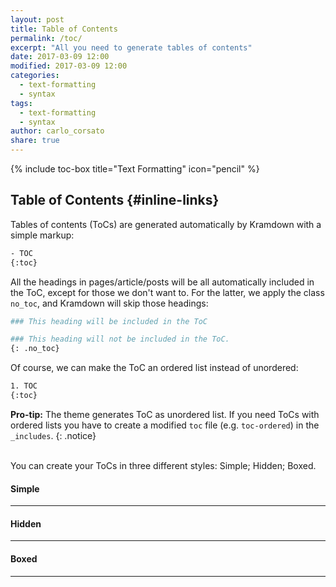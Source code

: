 ```yaml
---
layout: post
title: Table of Contents
permalink: /toc/
excerpt: "All you need to generate tables of contents"
date: 2017-03-09 12:00
modified: 2017-03-09 12:00
categories:
  - text-formatting
  - syntax
tags:
  - text-formatting
  - syntax
author: carlo_corsato
share: true
---
```


{% include toc-box title="Text Formatting" icon="pencil" %}


## Table of Contents {#inline-links}

Tables of contents (ToCs) are generated automatically by Kramdown with a simple markup:

```bash
- TOC
{:toc}
```

All the headings in pages/article/posts will be all automatically included in the ToC, except for those we don't want to. For the latter, we apply the class `no_toc`, and Kramdown will skip those headings:

```bash
### This heading will be included in the ToC

### This heading will not be included in the ToC.
{: .no_toc}
```

Of course, we can make the ToC an ordered list instead of unordered:

```bash
1. TOC
{:toc}
```

**Pro-tip:** The theme generates ToC as unordered list. If you need ToCs with ordered lists you have to create a modified `toc` file (e.g. `toc-ordered`) in the `_includes`.
{: .notice}

<br>
You can create your ToCs in three different styles: Simple; Hidden; Boxed.


#### Simple



---

#### Hidden

---

#### Boxed


---
